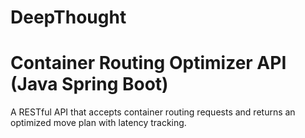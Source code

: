 # DeepThought
# Container Routing Optimizer API (Java Spring Boot)

A RESTful API that accepts container routing requests and returns an optimized move plan with latency tracking.



